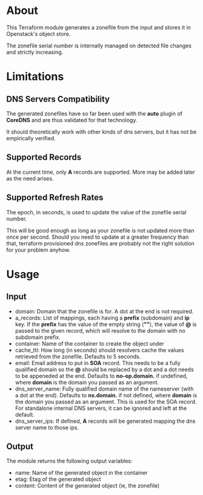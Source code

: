 # About

This Terraform module generates a zonefile from the input and stores it in Openstack's object store.

The zonefile serial number is internally managed on detected file changes and strictly increasing. 

# Limitations

## DNS Servers Compatibility

The generated zonefiles have so far been used with the **auto** plugin of **CoreDNS** and are thus validated for that technology.

It should theoretically work with other kinds of dns servers, but it has not be empirically verified.

## Supported Records

At the current time, only **A** records are supported. More may be added later as the need arises.

## Supported Refresh Rates

The epoch, in seconds, is used to update the value of the zonefile serial number.

This will be good enough as long as your zonefile is not updated more than once per second. Should you need to update at a greater frequency than that, terraform provisioned dns zonefiles are probably not the right solution for your problem anyhow.

# Usage

## Input

- domain: Domain that the zonefile is for. A dot at the end is not required.
- a_records: List of mappings, each having a **prefix** (subdomain) and **ip** key. If the **prefix** has the value of the empty string (**""**), the value of **@** is passed to the given record, which will resolve to the domain with no subdomain prefix.
- container: Name of the container to create the object under
- cache_ttl: How long (in seconds) should resolvers cache the values retrieved from the zonefile. Defaults to 5 seconds.
- email: Email address to put in **SOA** record. This needs to be a fully qualified domain so the **@** should be replaced by a dot and a dot needs to be appeneded at the end. Defaults to **no-op.domain.** if undefined, where **domain** is the domain you passed as an argument.
- dns_server_name: Fully qualified domain name of the nameserver (with a dot at the end). Defaults to **ns.domain.** if not defined, where **domain** is the domain you passed as an argument. This is used for the SOA record. For standalone internal DNS servers, it can be ignored and left at the default.
- dns_server_ips: If defined, **A** records will be generated mapping the dns server name to those ips.

## Output

The module returns the following output variables:

- name: Name of the generated object in the container
- etag: Etag of the generated object
- content: Content of the generated object (ie, the zonefile)